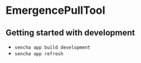 # EmergencePullTool

## Getting started with development

- `sencha app build development`
- `sencha app refresh`